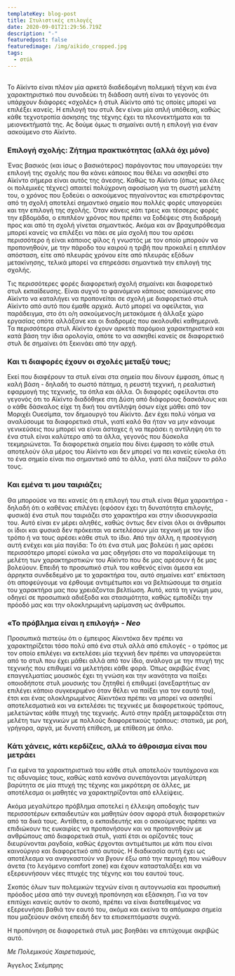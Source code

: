```yaml
---
templateKey: blog-post
title: Στυλιστικές επιλογές
date: 2020-09-01T21:29:56.719Z
description: "-"
featuredpost: false
featuredimage: /img/aikido_cropped.jpg
tags:
  - στύλ
---
```

\
Το Αϊκίντο είναι πλέον μία αρκετά διαδεδομένη πολεμική τέχνη και ένα χαρακτηριστικό που συνοδεύει τη διάδοση αυτή είναι το γεγονός ότι υπάρχουν διάφορες «σχολές» ή στυλ Αϊκίντο από τις οποίες μπορεί να επιλέξει κανείς. Η επιλογή του στυλ δεν είναι μία απλή υπόθεση, καθώς κάθε τεχνοτροπία άσκησης της τέχνης έχει τα πλεονεκτήματα και τα μειονεκτήματά της. Ας δούμε όμως τι σημαίνει αυτή η επιλογή για έναν ασκούμενο στο Αϊκίντο.



### Επιλογή σχολής: Ζήτημα πρακτικότητας (αλλά όχι μόνο)

Ένας βασικός (και ίσως ο βασικότερος) παράγοντας που υπαγορεύει την επιλογή της σχολής που θα κάνει κάποιος που θέλει να ασκηθεί στο Αϊκίντο σήμερα είναι αυτός της άνεσης. Καθώς το Αϊκίντο (όπως και όλες οι πολεμικές τέχνες) απαιτεί πολύχρονη αφοσίωση για τη σωστή μελέτη του, ο χρόνος που ξοδεύει ο ασκούμενος πηγαίνοντας και επιστρέφοντας από τη σχολή αποτελεί σημαντικό σημείο που πολλές φορές υπαγορεύει και την επιλογή της σχολής. Όταν κάνεις κάτι τρεις και τέσσερις φορές την εβδομάδα, ο επιπλέον χρόνος που πρέπει να ξοδέψεις στη διαδρομή προς και από τη σχολή γίνεται σημαντικός. Ακόμα και αν βραχυπρόθεσμα μπορεί κανείς να επιλέξει να πάει σε μία σχολή που του αρέσει περισσότερο ή είναι κάποιος φίλος ή γνωστός με τον οποίο μπορούν να προπονηθούν, με την πάροδο του καιρού η τριβή που προκαλεί η επιπλέον απόσταση, είτε από πλευράς χρόνου είτε από πλευράς εξόδων μετακίνησης, τελικά μπορεί να επηρεάσει σημαντικά την επιλογή της σχολής.

Τις περισσότερες φορές διαφορετική σχολή σημαίνει και διαφορετικό στυλ εκπαίδευσης. Είναι συχνό το φαινόμενο κάποιος ασκούμενος στο Αϊκίντο να καταλήγει να προπονείται σε σχολή με διαφορετικό στυλ Αϊκίντο από αυτό που έμαθε αρχικά. Αυτό μπορεί να οφείλεται, για παράδειγμα, στο ότι ο/η ασκούμενος/η μετακόμισε ή άλλαξε χώρο εργασίας οπότε αλλάξανε και οι διαδρομές που ακολουθεί καθημερινά. Τα περισσότερα στυλ Αϊκίντο έχουν αρκετά παρόμοια χαρακτηριστικά και κατά βάση την ίδια ορολογία, οπότε το να ασκηθεί κανείς σε διαφορετικό στυλ δε σημαίνει ότι ξεκινάει από την αρχή.



### Και τι διαφορές έχουν οι σχολές μεταξύ τους;

Εκεί που διαφέρουν τα στυλ είναι στα σημεία που δίνουν έμφαση, όπως η καλή βάση - δηλαδή το σωστό πάτημα, η ρευστή τεχνική, η ρεαλιστική εφαρμογή της τεχνικής, τα όπλα και άλλα. Οι διαφορές οφείλονται στο γεγονός ότι το Αϊκίντο διαδόθηκε στη Δύση από διάφορους δασκάλους και ο κάθε δάσκαλος είχε τη δική του αντίληψη όσων είχε μάθει από τον Μοριχέι Ουεσίμπα, τον δημιουργό του Αϊκίντο. Δεν έχει πολύ νόημα να αναλύσουμε τα διαφορετικά στυλ, γιατί καλό θα ήταν να μην κάνουμε γενικεύσεις που μπορεί να είναι άστοχες ή να περάσει η αντίληψη ότι το ένα στυλ είναι καλύτερο από τα άλλα, γεγονός που δύσκολα τεκμηριώνεται. Τα διαφορετικά σημεία που δίνει έμφαση το κάθε στυλ αποτελούν όλα μέρος του Αϊκίντο και δεν μπορεί να πει κανείς εύκολα ότι το ένα σημείο είναι πιο σημαντικό από το άλλο, γιατί όλα παίζουν το ρόλο τους.



### Και εμένα τι μου ταιριάζει;

Θα μπορούσε να πει κανείς ότι η επιλογή του στυλ είναι θέμα χαρακτήρα - δηλαδή ότι ο καθένας επιλέγει (εφόσον έχει τη δυνατότητα επιλογής, φυσικά) ένα στυλ που ταιριάζει στο χαρακτήρα και στην ιδιοσυγκρασία του. Αυτό είναι εν μέρει αληθές, καθώς όντως δεν είναι όλοι οι άνθρωποι οι ίδιοι και φυσικά δεν πρόκειται να εκτελέσουν μία τεχνική με τον ίδιο τρόπο ή να τους αρέσει κάθε στυλ το ίδιο. Από την άλλη, η προσέγγιση αυτή ενέχει και μία παγίδα: Το ότι ένα στυλ μας βολεύει ή μας αρέσει περισσότερο μπορεί εύκολα να μας οδηγήσει στο να παραλείψουμε τη μελέτη των χαρακτηριστικών του Αϊκίντο που δε μας αρέσουν ή δε μας βολεύουν. Επειδή το προσωπικό στυλ του καθενός είναι άμεσα και άρρηκτα συνδεδεμένο με το χαρακτήρα του, αυτό σημαίνει κατ' επέκταση ότι αποφεύγουμε να έρθουμε αντιμέτωποι και να βελτιώσουμε τα σημεία του χαρακτήρα μας που χρειάζονται βελτίωση. Αυτό, κατά τη γνώμη μου, οδηγεί σε προσωπικά αδιέξοδα και στασιμότητα, καθώς εμποδίζει την πρόοδό μας και την ολοκληρωμένη ωρίμανση ως άνθρωποι.



### «Το πρόβλημα είναι η επιλογή» *\- Neo*

Προσωπικά πιστεύω ότι ο έμπειρος Αϊκιντόκα δεν πρέπει να χαρακτηρίζεται τόσο πολύ από ένα στυλ αλλά από επιλογές - ο τρόπος με τον οποίο επιλέγει να εκτελέσει μία τεχνική δεν πρέπει να υπαγορεύεται από το στυλ που έχει μάθει αλλά από τον ίδιο, ανάλογα με την πτυχή της τεχνικής που επιθυμεί να μελετήσει κάθε φορά. Όπως ακριβώς ένας επαγγελματίας μουσικός έχει τη γνώση και την ικανότητα να παίξει οποιοδήποτε στυλ μουσικής του ζητηθεί ή επιθυμεί (ανεξαρτήτως αν επιλέγει κάποιο συγκεκριμένο όταν θέλει να παίξει για τον εαυτό του), έτσι και ένας ολοκληρωμένος Αϊκιντόκα πρέπει να μπορεί να ασκηθεί αποτελεσματικά και να εκτελέσει τις τεχνικές με διαφορετικούς τρόπους, μελετώντας κάθε πτυχή της τεχνικής. Αυτό στην πράξη μεταφράζεται στη μελέτη των τεχνικών με πολλούς διαφορετικούς τρόπους: στατικά, με ροή, γρήγορα, αργά, με δυνατή επίθεση, με επίθεση με όπλο.



### Κάτι χάνεις, κάτι κερδίζεις, αλλά το άθροισμα είναι που μετράει

Για εμένα τα χαρακτηριστικά του κάθε στυλ αποτελούν ταυτόχρονα και τις αδυναμίες τους, καθώς κατά κανόνα συνεπάγονται μεγαλύτερη βαρύτητα σε μία πτυχή της τέχνης και μικρότερη σε άλλες, με αποτέλεσμα οι μαθητές να χαρακτηρίζονται από ελλείψεις.

Ακόμα μεγαλύτερο πρόβλημα αποτελεί η έλλειψη αποδοχής των περισσοτέρων εκπαιδευτών και μαθητών όσον αφορά στυλ διαφορετικών από τα δικά τους. Αντίθετα, ο εκπαιδευτής και ο ασκούμενος πρέπει να επιδιώκουν τις ευκαιρίες να προπονήσουν και να προπονηθούν με ανθρώπους από διαφορετικά στυλ, γιατί έτσι οι ορίζοντές τους διευρύνονται ραγδαία, καθώς έρχονται αντιμέτωποι με κάτι που είναι καινούργιο και διαφορετικό από αυτούς. Η διαδικασία αυτή έχει ως αποτέλεσμα να αναγκαστούν να βγουν έξω από την περιοχή που νιώθουν άνετα (το λεγόμενο comfort zone) και έχουν κατασταλάξει και να εξερευνήσουν νέες πτυχές της τέχνης και του εαυτού τους.

Σκοπός όλων των πολεμικών τεχνών είναι η αυτογνωσία και προσωπική πρόοδος μέσα από την συνεχή προπόνηση και εξάσκηση. Για να τον επιτύχει κανείς αυτόν το σκοπό, πρέπει να είναι διατεθειμένος να εξερευνήσει βαθιά τον εαυτό του, ακόμα και εκείνα τα απόμακρα σημεία που μαζεύουν σκόνη επειδή δεν τα επισκεπτόμαστε συχνά.

Η προπόνηση σε διαφορετικά στυλ μας βοηθάει να επιτύχουμε ακριβώς αυτό.



*Με Πολεμικούς Χαιρετισμούς,*



Άγγελος Σκέμπρης